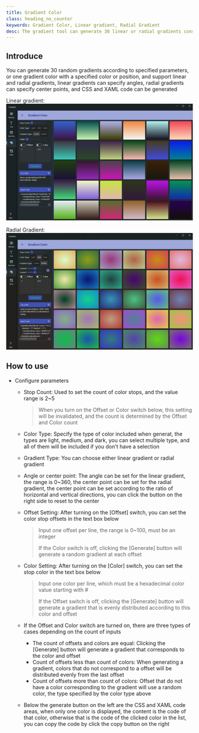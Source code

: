 ```yaml
---
title: Gradient Color
class: heading_no_counter
keywords: Gradient Color, Linear gradient, Radial Gradient
desc: The gradient tool can generate 30 linear or radial gradients consisting of a specified number of random colors, or you can specify a color or position to generate
---
```


## Introduce

You can generate 30 random gradients according to specified parameters, or one gradient color with a specified color or position, and support linear and radial gradients, linear gradients can specify angles, radial gradients can specify center points, and CSS and XAML code can be generated

Linear gradient:
![](../../assets/images/ToolsSet/TSMGradient.png)

Radial Gradient:
![](../../assets/images/ToolsSet/TSMGradient1.png)

## How to use

* Configure parameters
  * Stop Count: Used to set the count of color stops, and the value range is 2~5
    > When you turn on the Offset or Color switch below, this setting will be invalidated, and the count is determined by the Offset and Color count
  * Color Type: Specify the type of color included when generat, the types are light, medium, and dark, you can select multiple type, and all of them will be included if you don't have a selection
  * Gradient Type: You can choose either linear gradient or radial gradient
  * Angle or center point: The angle can be set for the linear gradient, the range is 0~360, the center point can be set for the radial gradient, the center point can be set according to the ratio of horizontal and vertical directions, you can click the button on the right side to reset to the center
  * Offset Setting: After turning on the [Offset] switch, you can set the color stop offsets in the text box below
    > Input one offset per line, the range is 0~100, must be an integer
    >
    > If the Color switch is off, clicking the [Generate] button will generate a random gradient at each offset

  * Color Setting: After turning on the [Color] switch, you can set the stop color in the text box below
    > Input one color per line, which must be a hexadecimal color value starting with #
    >
    > If the Offset switch is off, clicking the [Generate] button will generate a gradient that is evenly distributed according to this color and offset
  
  * If the Offset and Color switch are turned on, there are three types of cases depending on the count of inputs
    * The count of offsets and colors are equal: Clicking the [Generate] button will generate a gradient that corresponds to the color and offset
    * Count of offsets less than count of colors: When generating a gradient, colors that do not correspond to a offset will be distributed evenly from the last offset
    * Count of offsets more than count of colors: Offset that do not have a color corresponding to the gradient will use a random color, the type specified by the color type above

  * Below the generate button on the left are the CSS and XAML code areas, when only one color is displayed, the content is the code of that color, otherwise that is the code of the clicked color in the list, you can copy the code by click the copy button on the right